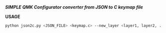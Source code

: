 ***SIMPLE QMK Configurator converter from JSON to C keymap file***

**USAGE**

```bash
python json2c.py <JSON_FILE> <keymap.c> --new_layer <layer1, layer2, ...>
```
